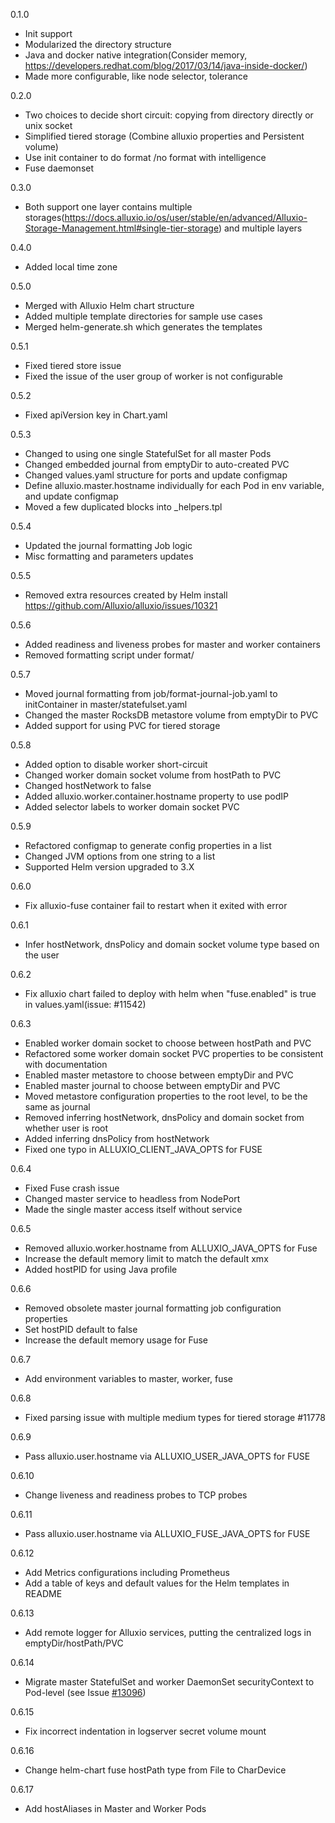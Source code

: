 0.1.0

- Init support
- Modularized the directory structure
- Java and docker native integration(Consider memory, https://developers.redhat.com/blog/2017/03/14/java-inside-docker/)
- Made more configurable, like node selector, tolerance

0.2.0

- Two choices to decide short circuit: copying from directory directly or unix socket
- Simplified tiered storage (Combine alluxio properties and Persistent volume)
- Use init container to do format /no format with intelligence
- Fuse daemonset

0.3.0

- Both support one layer contains multiple storages(https://docs.alluxio.io/os/user/stable/en/advanced/Alluxio-Storage-Management.html#single-tier-storage) and multiple layers

0.4.0

- Added local time zone

0.5.0

- Merged with Alluxio Helm chart structure
- Added multiple template directories for sample use cases
- Merged helm-generate.sh which generates the templates 


0.5.1

- Fixed tiered store issue
- Fixed the issue of the user group of worker is not configurable

0.5.2

- Fixed apiVersion key in Chart.yaml

0.5.3

- Changed to using one single StatefulSet for all master Pods
- Changed embedded journal from emptyDir to auto-created PVC
- Changed values.yaml structure for ports and update configmap
- Define alluxio.master.hostname individually for each Pod in env variable, and update configmap
- Moved a few duplicated blocks into _helpers.tpl

0.5.4

- Updated the journal formatting Job logic
- Misc formatting and parameters updates

0.5.5

- Removed extra resources created by Helm install https://github.com/Alluxio/alluxio/issues/10321

0.5.6

- Added readiness and liveness probes for master and worker containers
- Removed formatting script under format/

0.5.7

- Moved journal formatting from job/format-journal-job.yaml to initContainer in master/statefulset.yaml
- Changed the master RocksDB metastore volume from emptyDir to PVC
- Added support for using PVC for tiered storage

0.5.8

- Added option to disable worker short-circuit
- Changed worker domain socket volume from hostPath to PVC
- Changed hostNetwork to false
- Added alluxio.worker.container.hostname property to use podIP
- Added selector labels to worker domain socket PVC

0.5.9

- Refactored configmap to generate config properties in a list
- Changed JVM options from one string to a list
- Supported Helm version upgraded to 3.X

0.6.0

- Fix alluxio-fuse container fail to restart when it exited with error

0.6.1

- Infer hostNetwork, dnsPolicy and domain socket volume type based on the user

0.6.2

- Fix alluxio chart failed to deploy with helm when "fuse.enabled" is true in values.yaml(issue: #11542)

0.6.3

- Enabled worker domain socket to choose between hostPath and PVC
- Refactored some worker domain socket PVC properties to be consistent with documentation
- Enabled master metastore to choose between emptyDir and PVC
- Enabled master journal to choose between emptyDir and PVC
- Moved metastore configuration properties to the root level, to be the same as journal
- Removed inferring hostNetwork, dnsPolicy and domain socket from whether user is root
- Added inferring dnsPolicy from hostNetwork
- Fixed one typo in ALLUXIO_CLIENT_JAVA_OPTS for FUSE

0.6.4

- Fixed Fuse crash issue
- Changed master service to headless from NodePort
- Made the single master access itself without service

0.6.5

- Removed alluxio.worker.hostname from ALLUXIO_JAVA_OPTS for Fuse
- Increase the default memory limit to match the default xmx
- Added hostPID for using Java profile

0.6.6

- Removed obsolete master journal formatting job configuration properties
- Set hostPID default to false
- Increase the default memory usage for Fuse

0.6.7

- Add environment variables to master, worker, fuse

0.6.8

- Fixed parsing issue with multiple medium types for tiered storage #11778

0.6.9

- Pass alluxio.user.hostname via ALLUXIO_USER_JAVA_OPTS for FUSE

0.6.10

- Change liveness and readiness probes to TCP probes

0.6.11

- Pass alluxio.user.hostname via ALLUXIO_FUSE_JAVA_OPTS for FUSE

0.6.12

- Add Metrics configurations including Prometheus
- Add a table of keys and default values for the Helm templates in README

0.6.13

- Add remote logger for Alluxio services, putting the centralized logs in emptyDir/hostPath/PVC

0.6.14

- Migrate master StatefulSet and worker DaemonSet securityContext to Pod-level (see Issue [#13096](https://github.com/Alluxio/alluxio/issues/13096))

0.6.15

- Fix incorrect indentation in logserver secret volume mount

0.6.16

- Change helm-chart fuse hostPath type from File to CharDevice

0.6.17

- Add hostAliases in Master and Worker Pods
